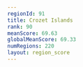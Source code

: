 ```yaml
---
regionId: 91
title: Crozet Islands
rank: 90
meanScore: 69.63
globalMeanScore: 69.33
numRegions: 220
layout: region_score
---
```

